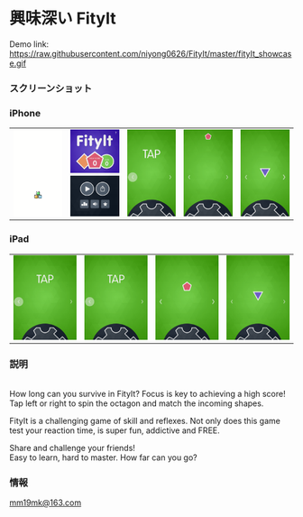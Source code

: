 # 興味深い FityIt
Demo link: https://raw.githubusercontent.com/niyong0626/FityIt/master/fityIt_showcase.gif
### スクリーンショット

### iPhone

<table align="center" border="0">

<tr>
<td> <img src="https://raw.githubusercontent.com/niyong0626/FityIt/master/0.png"> </td>
<td> <img src="https://raw.githubusercontent.com/niyong0626/FityIt/master/1.png"> </td>
<td> <img src="https://raw.githubusercontent.com/niyong0626/FityIt/master/2.png"> </td>
<td> <img src="https://raw.githubusercontent.com/niyong0626/FityIt/master/3.png"> </td>
<td> <img src="https://raw.githubusercontent.com/niyong0626/FityIt/master/4.png"> </td>
</tr>

<tr>

</tr>


</table>

### iPad

<table align="center" border="0">

<tr>
<td> <img src="https://raw.githubusercontent.com/niyong0626/FityIt/master/6.png"> </td>
<td> <img src="https://raw.githubusercontent.com/niyong0626/FityIt/master/6.png"> </td>
<td> <img src="https://raw.githubusercontent.com/niyong0626/FityIt/master/7.png"> </td>
<td> <img src="https://raw.githubusercontent.com/niyong0626/FityIt/master/8.png"> </td>
</tr>

<tr>

</tr>


</table>


### 説明
<br>
How long can you survive in FityIt? Focus is key to achieving a high score! Tap left or right to spin the octagon and match the incoming shapes.
<br>

FityIt is a challenging game of skill and reflexes. Not only does this game test your reaction time, is super fun, addictive and FREE.
<br>

Share and challenge your friends!
<br>
Easy to learn, hard to master. How far can you go?
<br>

### 情報
mm19mk@163.com
